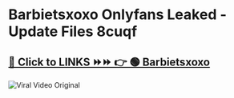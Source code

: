 
 # Barbietsxoxo Onlyfans Leaked - Update Files 8cuqf

## <h2><a href="https://clipsfans.com/Barbietsxoxo&ref=git">🔗 Click to LINKS ⏩⏩ 👉 🟢 Barbietsxoxo </a></h2>

<a href="https://clipsfans.com/Barbietsxoxo&ref=git" rel="nofollow" data-target="animated-image.originalLink"><img src="https://i.ibb.co.com/xMMVF88/686577567.gif" alt="Viral Video Original" style="max-width: 100%; display: inline-block;" data-target="animated-image.originalImage"></a>

